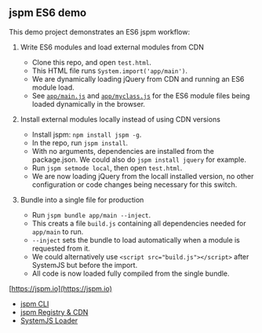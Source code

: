 jspm ES6 demo
---

This demo project demonstrates an ES6 jspm workflow:

1. Write ES6 modules and load external modules from CDN
   * Clone this repo, and open `test.html`.
   * This HTML file runs `System.import('app/main')`.
   * We are dynamically loading jQuery from CDN and running an ES6 module load.
   * See [`app/main.js`](https://github.com/jspm/demo-es6/blob/master/app/main.js) and [`app/myclass.js`](https://github.com/jspm/demo-es6/blob/master/app/my-class.js) for the ES6 module files being loaded dynamically in the browser.

2. Install external modules locally instead of using CDN versions
   * Install jspm: `npm install jspm -g`.
   * In the repo, run `jspm install`.
   * With no arguments, dependencies are installed from the package.json. We could also do `jspm install jquery` for example.
   * Run `jspm setmode local`, then open `test.html`.
   * We are now loading jQuery from the locall installed version, no other configuration or code changes being necessary for this switch.

3. Bundle into a single file for production
   * Run `jspm bundle app/main --inject`.
   * This creats a file `build.js` containing all dependencies needed for `app/main` to run.
   * `--inject` sets the bundle to load automatically when a module is requested from it.
   * We could alternatively use `<script src="build.js"></script>` after SystemJS but before the import.
   * All code is now loaded fully compiled from the single bundle.

[https://jspm.io](https://jspm.io)
* [jspm CLI](https://github.com/jspm/jspm-cli)
* [jspm Registry & CDN](https://github.com/jspm/registry)
* [SystemJS Loader](https://github.com/systemjs/systemjs)

